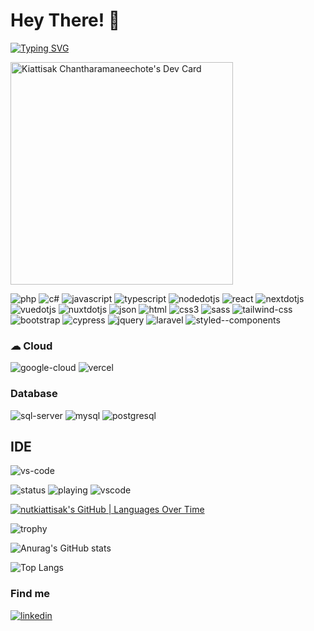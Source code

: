 # Hey There! 👋


[![Typing SVG](https://readme-typing-svg.herokuapp.com?color=30B2FF&background=30B2FF00&lines=I'm+Kiattisak;I'm+a+web+developer)](https://git.io/typing-svg)

<a href="https://app.daily.dev/nutkiattisak" target="_blank"><img src="https://api.daily.dev/devcards/v2/kI8jLoeWrHB0DGpq7mZHh.png?r=dzd&type=default" width="356" alt="Kiattisak Chantharamaneechote's Dev Card"/></a>
<!--  <img src="https://i.imgur.com/wb2cbWE.png"  width="400" alt="เขียนโค้ด"> -->
<!-- <a href="https://app.daily.dev/nutkiattisak">
<img src="https://api.daily.dev/devcards/5e4486f589194162a626e2d8e2b42941.png?r=wp2" width="400" alt="Kiattisak Chantharamaneechote's Dev Card"/>
</a> -->

![php](https://img.shields.io/badge/PHP-777BB4?style=for-the-badge&logo=php&logoColor=white)
![c#](https://img.shields.io/badge/C%23-239120?style=for-the-badge&logo=c-sharp&logoColor=white)
![javascript](https://img.shields.io/badge/JavaScript-323330?style=for-the-badge&logo=javascript&logoColor=F7DF1E)
![typescript](https://img.shields.io/badge/TypeScript-007ACC?style=for-the-badge&logo=typescript&logoColor=white)
![nodedotjs](https://img.shields.io/badge/Node%20js-339933?style=for-the-badge&logo=nodedotjs&logoColor=white)
![react](https://img.shields.io/badge/React-20232A?style=for-the-badge&logo=react&logoColor=61DAFB)
![nextdotjs](https://img.shields.io/badge/next%20js-000000?style=for-the-badge&logo=nextdotjs&logoColor=white)
![vuedotjs](https://img.shields.io/badge/Vue%20js-35495E?style=for-the-badge&logo=vuedotjs&logoColor=4FC08D)
![nuxtdotjs](https://img.shields.io/badge/nuxt%20js-00C58E?style=for-the-badge&logo=nuxtdotjs&logoColor=white)
![json](https://img.shields.io/badge/json-5E5C5C?style=for-the-badge&logo=json&logoColor=white)
![html](https://img.shields.io/badge/HTML5-E34F26?style=for-the-badge&logo=html5&logoColor=white)
![css3](https://img.shields.io/badge/CSS3-1572B6?style=for-the-badge&logo=css3&logoColor=white)
![sass](https://img.shields.io/badge/Sass-CC6699?style=for-the-badge&logo=sass&logoColor=white)
![tailwind-css](https://img.shields.io/badge/Tailwind_CSS-38B2AC?style=for-the-badge&logo=tailwind-css&logoColor=white)
![bootstrap](https://img.shields.io/badge/Bootstrap-563D7C?style=for-the-badge&logo=bootstrap&logoColor=white)
![cypress](https://img.shields.io/badge/Cypress-17202C?style=for-the-badge&logo=cypress&logoColor=white)
![jquery](https://img.shields.io/badge/jQuery-0769AD?style=for-the-badge&logo=jquery&logoColor=white)
![laravel](https://img.shields.io/badge/Laravel-FF2D20?style=for-the-badge&logo=laravel&logoColor=white)
![styled--components](https://img.shields.io/badge/styled--components-DB7093?style=for-the-badge&logo=styled-components&logoColor=white)

### ☁ Cloud 
![google-cloud](https://img.shields.io/badge/Google_Cloud-4285F4?style=for-the-badge&logo=google-cloud&logoColor=white)
![vercel](https://img.shields.io/badge/Vercel-000000?style=for-the-badge&logo=vercel&logoColor=white)

### Database
![sql-server](https://img.shields.io/badge/Microsoft%20SQL%20Server-CC2927?style=for-the-badge&logo=microsoft%20sql%20server&logoColor=white)
![mysql](https://img.shields.io/badge/MySQL-005C84?style=for-the-badge&logo=mysql&logoColor=white)
![postgresql](https://img.shields.io/badge/PostgreSQL-316192?style=for-the-badge&logo=postgresql&logoColor=white)

## IDE
![vs-code](https://img.shields.io/badge/Visual_Studio_Code-0078D4?style=for-the-badge&logo=visual%20studio%20code&logoColor=white)

![status](https://nocache.advaith.workers.dev?url=https://img.shields.io/endpoint?url=https://dev.discordprofiles.me/api/badge/status/276544649148235776?simple=true)
![playing](https://nocache.advaith.workers.dev?url=https://img.shields.io/endpoint?url=https://dev.discordprofiles.me/api/badge/playing/276544649148235776)
![vscode](https://nocache.advaith.workers.dev?url=https://img.shields.io/endpoint?url=https://dev.discordprofiles.me/api/badge/vscode/276544649148235776)

[![nutkiattisak's GitHub | Languages Over Time](https://stats.quine.sh/nutkiattisak/languages-over-time?theme=dark)](https://quine.sh?utm_source=widgets&utm_campaign=nutkiattisak)

![trophy](https://github-profile-trophy.vercel.app/?username=nutkiattisak&theme=onedark)

![Anurag's GitHub stats](https://github-readme-stats.vercel.app/api?username=nutkiattisak&theme=tokyonight&show_icons=true)

![Top Langs](https://github-readme-stats.vercel.app/api/top-langs/?username=nutkiattisak&layout=compact&theme=blueberry&count_private=true&hide_border=true)

### Find me
[![linkedin](https://img.shields.io/badge/LinkedIn-0077B5?style=for-the-badge&logo=linkedin&logoColor=white)](https://www.linkedin.com/in/nutkiattisak)
<!---
nutkiattisak/nutkiattisak is a ✨ special ✨ repository because its `README.md` (this file) appears on your GitHub profile.
You can click the Preview link to take a look at your changes.
--->



